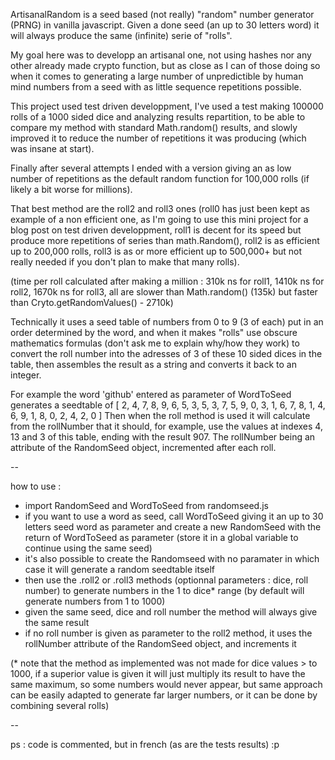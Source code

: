 ArtisanalRandom is a seed based (not really) "random" number generator (PRNG) in vanilla javascript. Given a done seed (an up to 30 letters word) it will always produce the same (infinite) serie of "rolls".

My goal here was to developp an artisanal one, not using hashes nor any other already made crypto function, but as close as I can of those doing so when it comes to generating a large number of unpredictible by human mind numbers from a seed with as little sequence repetitions possible. 

This project used test driven developpment, I've used a test making 100000 rolls of a 1000 sided dice and analyzing results repartition, to be able to compare my method with standard Math.random() results, and slowly improved it to reduce the number of repetitions it was producing (which was insane at start).

Finally after several attempts I ended with a version giving an as low number of repetitions as the default random function for 100,000 rolls (if likely a bit worse for millions).

That best method are the roll2 and roll3 ones (roll0 has just been kept as example of a non efficient one, as I'm going to use this mini project for a blog post on test driven developpment, roll1 is decent for its speed but produce more repetitions of series than math.Random(), roll2 is as efficient up to 200,000 rolls, roll3 is as or more efficient up to 500,000+ but not really needed if you don't plan to make that many rolls).

(time per roll calculated after making a million : 310k ns for roll1, 1410k ns for roll2, 1670k ns for roll3, all are slower than Math.random() (135k) but faster than Cryto.getRandomValues() - 2710k)

Technically it uses a seed table of numbers from 0 to 9 (3 of each) put in an order determined by the word, and when it makes "rolls" use obscure mathematics formulas (don't ask me to explain why/how they work) to convert the roll number into the adresses of 3 of these 10 sided dices in the table, then assembles the result as a string and converts it back to an integer.

For example the word 'github' entered as parameter of WordToSeed generates a seedtable of 
[  2, 4, 7, 8, 9, 6, 5, 3, 5,
  3, 7, 5, 9, 0, 3, 1, 6, 7,
  8, 1, 4, 6, 9, 1, 8, 0, 2,
  4, 2, 0
]
Then when the roll method is used it will calculate from the rollNumber that it should, for example, use the values at indexes 4, 13 and 3 of this table, ending with the result 907.
The rollNumber being an attribute of the RandomSeed object, incremented after each roll.

--

how to use : 
 - import RandomSeed and WordToSeed from randomseed.js
 - if you want to use a word as seed, call WordToSeed giving it an up to 30 letters seed word as parameter and create a new RandomSeed with the return of WordToSeed as parameter (store it in a global variable to continue using the same seed)
 - it's also possible to create the Randomseed with no paramater in which case it will generate a random seedtable itself 
 - then use the .roll2 or .roll3 methods (optionnal parameters : dice, roll number) to generate numbers in the 1 to dice* range (by default will generate numbers from 1 to 1000)
 - given the same seed, dice and roll number the method will always give the same result
 - if no roll number is given as parameter to the roll2 method, it uses the rollNumber attribute of the RandomSeed object, and increments it

 (* note that the method as implemented was not made for dice values > to 1000, if a superior value is given it will just multiply its result to have the same maximum, so some numbers would never appear, but same approach can be easily adapted to generate far larger numbers, or it can be done by combining several rolls)

--

ps : code is commented, but in french (as are the tests results) :p

